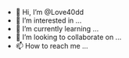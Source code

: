 - 👋 Hi, I’m @Love40dd
- 👀 I’m interested in ...
- 🌱 I’m currently learning ...
- 💞️ I’m looking to collaborate on ...
- 📫 How to reach me ...

<!---
Love40dd/Love40dd is a ✨ special ✨ repository because its `README.md` (this file) appears on your GitHub profile.
You can click the Preview link to take a look at your changes.
--->
